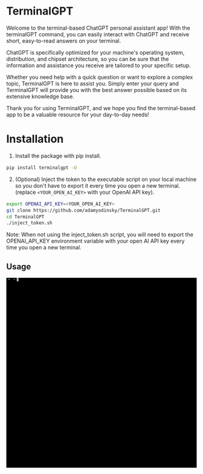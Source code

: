 # TerminalGPT

Welcome to the terminal-based ChatGPT personal assistant app! With the terminalGPT command, you can easily interact with ChatGPT and receive short, easy-to-read answers on your terminal.

ChatGPT is specifically optimized for your machine's operating system, distribution, and chipset architecture, so you can be sure that the information and assistance you receive are tailored to your specific setup.

Whether you need help with a quick question or want to explore a complex topic, TerminalGPT is here to assist you. Simply enter your query and TerminalGPT will provide you with the best answer possible based on its extensive knowledge base.

Thank you for using TerminalGPT, and we hope you find the terminal-based app to be a valuable resource for your day-to-day needs!

# Installation

1. Install the package with pip install.

```sh
pip install terminalgpt -U
```

2. (Optional) Inject the token to the executable script on your local machine so you don't have to export it every time you open a new terminal. (replace `<YOUR_OPEN_AI_KEY>`  with your OpenAI API key).

```sh
export OPENAI_API_KEY=<YOUR_OPEN_AI_KEY>
git clone https://github.com/adamyodinsky/TerminalGPT.git
cd TerminalGPT
./inject_token.sh
```

Note: When not using the inject_token.sh script, you will need to export the OPENAI_API_KEY environment variable with your open AI API key every time you open a new terminal.


## Usage

![Alt Text](./ezgif.com-video-to-gif.gif)


